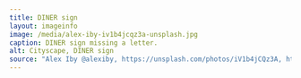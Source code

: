```yaml
---
title: DINER sign
layout: imageinfo
image: /media/alex-iby-iv1b4jcqz3a-unsplash.jpg
caption: DINER sign missing a letter.
alt: Cityscape, DINER sign
source: "Alex Iby @alexiby, https://unsplash.com/photos/iV1b4jCQz3A, https://unsplash.com/license"
---
```


